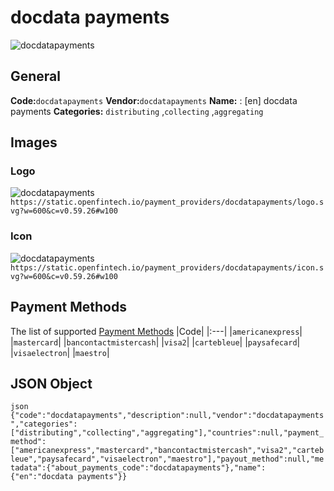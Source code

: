 # docdata payments 
![docdatapayments](https://static.openfintech.io/payment_providers/docdatapayments/logo.svg?w=600&c=v0.59.26#w100) 
## General 
**Code:**`docdatapayments` 
**Vendor:**`docdatapayments` 
**Name:** 
:	[en] docdata payments 
**Categories:** 
`distributing` ,`collecting` ,`aggregating` 
## Images 
### Logo 
![docdatapayments](https://static.openfintech.io/payment_providers/docdatapayments/logo.svg?w=600&c=v0.59.26#w100) 
``` https://static.openfintech.io/payment_providers/docdatapayments/logo.svg?w=600&c=v0.59.26#w100 ``` 
### Icon 
![docdatapayments](https://static.openfintech.io/payment_providers/docdatapayments/icon.svg?w=600&c=v0.59.26#w100) 
``` https://static.openfintech.io/payment_providers/docdatapayments/icon.svg?w=600&c=v0.59.26#w100 ``` 
## Payment Methods 
The list of supported [Payment Methods](#) 
|Code| 
|:---| 
|`americanexpress`| 
|`mastercard`| 
|`bancontactmistercash`| 
|`visa2`| 
|`cartebleue`| 
|`paysafecard`| 
|`visaelectron`| 
|`maestro`| 
 
## JSON Object 
```json {"code":"docdatapayments","description":null,"vendor":"docdatapayments","categories":["distributing","collecting","aggregating"],"countries":null,"payment_method":["americanexpress","mastercard","bancontactmistercash","visa2","cartebleue","paysafecard","visaelectron","maestro"],"payout_method":null,"metadata":{"about_payments_code":"docdatapayments"},"name":{"en":"docdata payments"}} ``` 
